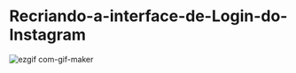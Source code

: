 # Recriando-a-interface-de-Login-do-Instagram
![ezgif com-gif-maker](https://user-images.githubusercontent.com/78562635/134832714-95c37b1d-a43d-4942-99b2-127e1a1b3cd3.gif)
